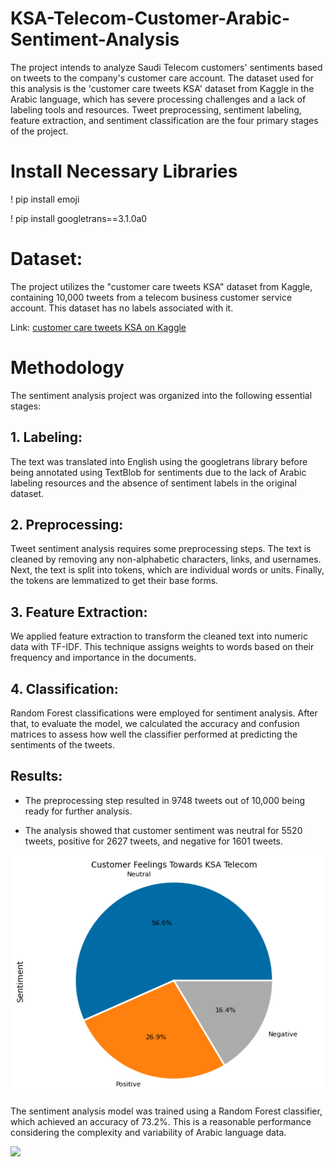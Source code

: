 # KSA-Telecom-Customer-Arabic-Sentiment-Analysis
The project intends to analyze Saudi Telecom customers' sentiments based on tweets to the company's customer care account. The dataset used for this analysis is the 'customer care tweets KSA' dataset from Kaggle in the Arabic language, which has severe processing challenges and a lack of labeling tools and resources. Tweet preprocessing, sentiment labeling, feature extraction, and sentiment classification are the four primary stages of the project.

# Install Necessary Libraries
! pip install emoji

! pip install googletrans==3.1.0a0

# Dataset:
The project utilizes the "customer care tweets KSA" dataset from Kaggle, containing 10,000 tweets from a telecom business customer service account. This dataset has no labels associated with it.

Link: [customer care tweets KSA on Kaggle](https://www.kaggle.com/datasets/mansourhussain/customer-care-tweets-ksa)

# Methodology
The sentiment analysis project was organized into the following essential stages:

## 1. Labeling:
The text was translated into English using the googletrans library before being annotated using TextBlob for sentiments due to the lack of Arabic labeling resources and the absence of sentiment labels in the original dataset.

## 2. Preprocessing:
Tweet sentiment analysis requires some preprocessing steps. The text is cleaned by removing any non-alphabetic characters, links, and usernames. Next, the text is split into tokens, which are individual words or units. Finally, the tokens are lemmatized to get their base forms.

## 3. Feature Extraction:
We applied feature extraction to transform the cleaned text into numeric data with TF-IDF. This technique assigns weights to words based on their frequency and importance in the documents.

## 4. Classification:
Random Forest classifications were employed for sentiment analysis. After that, to evaluate the model, we calculated the accuracy and confusion matrices to assess how well the classifier performed at predicting the sentiments of the tweets.

## Results:
- The preprocessing step resulted in 9748 tweets out of 10,000 being ready for further analysis.

- The analysis showed that customer sentiment was neutral for 5520 tweets, positive for 2627 tweets, and negative for 1601 tweets.

<img src="./images/Pie_Chart.png">

The sentiment analysis model was trained using a Random Forest classifier, which achieved an accuracy of 73.2%. This is a reasonable performance considering the complexity and variability of Arabic language data.

<img src="./images/Classifiers_Performance.png">


